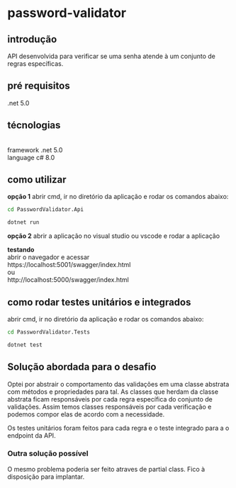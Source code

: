 # password-validator

## introdução
API desenvolvida para verificar se uma senha atende à um conjunto de regras específicas.

## pré requisitos
.net 5.0

## técnologias
<br />framework .net 5.0
<br />language c# 8.0

## como utilizar
**opção 1**
abrir cmd, ir no diretório da aplicação e rodar os comandos abaixo:

```Bash
cd PasswordValidator.Api

dotnet run
```

**opção 2**
abrir a aplicação no visual studio ou vscode e rodar a aplicação

**testando**
<br />abrir o navegador e acessar
<br />https://localhost:5001/swagger/index.html
<br />ou
<br />http://localhost:5000/swagger/index.html

## como rodar testes unitários e integrados
abrir cmd, ir no diretório da aplicação e rodar os comandos abaixo:
```Bash
cd PasswordValidator.Tests

dotnet test
```


## Solução abordada para o desafio
Optei por abstrair o comportamento das validações em uma classe abstrata com métodos e propriedades para tal. As classes que herdam da classe abstrata ficam responsáveis por cada regra específica do conjunto de validações. Assim temos classes responsáveis por cada verificação e podemos compor elas de acordo com a necessidade.

Os testes unitários foram feitos para cada regra e o teste integrado para a o endpoint da API.

### Outra solução possível
O mesmo problema poderia ser feito atraves de partial class. Fico à disposição para implantar.
